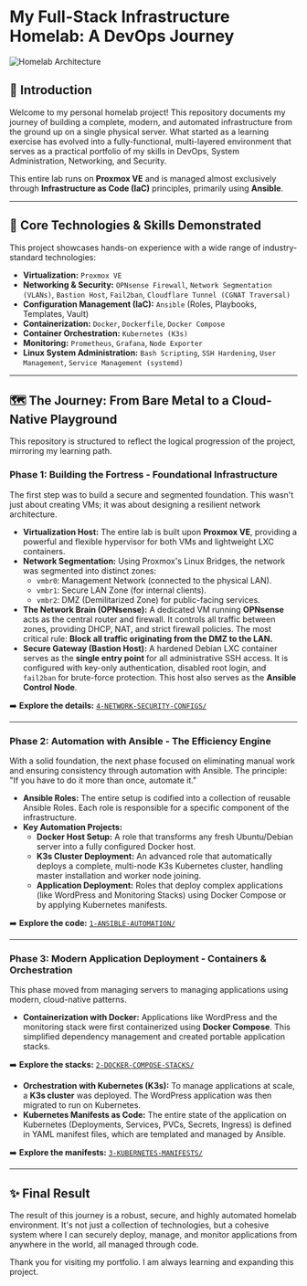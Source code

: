 # My Full-Stack Infrastructure Homelab: A DevOps Journey

![Homelab Architecture](DIAGRAMS/homelab-architecture.png)

## 👋 Introduction

Welcome to my personal homelab project! This repository documents my journey of building a complete, modern, and automated infrastructure from the ground up on a single physical server. What started as a learning exercise has evolved into a fully-functional, multi-layered environment that serves as a practical portfolio of my skills in DevOps, System Administration, Networking, and Security.

This entire lab runs on **Proxmox VE** and is managed almost exclusively through **Infrastructure as Code (IaC)** principles, primarily using **Ansible**.

---

## 🚀 Core Technologies & Skills Demonstrated

This project showcases hands-on experience with a wide range of industry-standard technologies:

*   **Virtualization:** `Proxmox VE`
*   **Networking & Security:** `OPNsense Firewall`, `Network Segmentation (VLANs)`, `Bastion Host`, `Fail2ban`, `Cloudflare Tunnel (CGNAT Traversal)`
*   **Configuration Management (IaC):** `Ansible` (Roles, Playbooks, Templates, Vault)
*   **Containerization:** `Docker`, `Dockerfile`, `Docker Compose`
*   **Container Orchestration:** `Kubernetes (K3s)`
*   **Monitoring:** `Prometheus`, `Grafana`, `Node Exporter`
*   **Linux System Administration:** `Bash Scripting`, `SSH Hardening`, `User Management`, `Service Management (systemd)`

---

## 🗺️ The Journey: From Bare Metal to a Cloud-Native Playground

This repository is structured to reflect the logical progression of the project, mirroring my learning path.

### **Phase 1: Building the Fortress - Foundational Infrastructure**

The first step was to build a secure and segmented foundation. This wasn't just about creating VMs; it was about designing a resilient network architecture.

*   **Virtualization Host:** The entire lab is built upon **Proxmox VE**, providing a powerful and flexible hypervisor for both VMs and lightweight LXC containers.
*   **Network Segmentation:** Using Proxmox's Linux Bridges, the network was segmented into distinct zones:
    *   `vmbr0`: Management Network (connected to the physical LAN).
    *   `vmbr1`: Secure LAN Zone (for internal clients).
    *   `vmbr2`: DMZ (Demilitarized Zone) for public-facing services.
*   **The Network Brain (OPNsense):** A dedicated VM running **OPNsense** acts as the central router and firewall. It controls all traffic between zones, providing DHCP, NAT, and strict firewall policies. The most critical rule: **Block all traffic originating from the DMZ to the LAN.**
*   **Secure Gateway (Bastion Host):** A hardened Debian LXC container serves as the **single entry point** for all administrative SSH access. It is configured with key-only authentication, disabled root login, and `fail2ban` for brute-force protection. This host also serves as the **Ansible Control Node**.

➡️ **Explore the details:** [`4-NETWORK-SECURITY-CONFIGS/`](./4-NETWORK-SECURITY-CONFIGS/)

---

### **Phase 2: Automation with Ansible - The Efficiency Engine**

With a solid foundation, the next phase focused on eliminating manual work and ensuring consistency through automation with Ansible. The principle: "If you have to do it more than once, automate it."

*   **Ansible Roles:** The entire setup is codified into a collection of reusable Ansible Roles. Each role is responsible for a specific component of the infrastructure.
*   **Key Automation Projects:**
    *   **Docker Host Setup:** A role that transforms any fresh Ubuntu/Debian server into a fully configured Docker host.
    *   **K3s Cluster Deployment:** An advanced role that automatically deploys a complete, multi-node K3s Kubernetes cluster, handling master installation and worker node joining.
    *   **Application Deployment:** Roles that deploy complex applications (like WordPress and Monitoring Stacks) using Docker Compose or by applying Kubernetes manifests.

➡️ **Explore the code:** [`1-ANSIBLE-AUTOMATION/`](./1-ANSIBLE-AUTOMATION/)

---

### **Phase 3: Modern Application Deployment - Containers & Orchestration**

This phase moved from managing servers to managing applications using modern, cloud-native patterns.

*   **Containerization with Docker:** Applications like WordPress and the monitoring stack were first containerized using **Docker Compose**. This simplified dependency management and created portable application stacks.

➡️ **Explore the stacks:** [`2-DOCKER-COMPOSE-STACKS/`](./2-DOCKER-COMPOSE-STACKS/)

*   **Orchestration with Kubernetes (K3s):** To manage applications at scale, a **K3s cluster** was deployed. The WordPress application was then migrated to run on Kubernetes.
*   **Kubernetes Manifests as Code:** The entire state of the application on Kubernetes (Deployments, Services, PVCs, Secrets, Ingress) is defined in YAML manifest files, which are templated and managed by Ansible.

➡️ **Explore the manifests:** [`3-KUBERNETES-MANIFESTS/`](./3-KUBERNETES-MANIFESTS/)

---

## ✨ Final Result

The result of this journey is a robust, secure, and highly automated homelab environment. It's not just a collection of technologies, but a cohesive system where I can securely deploy, manage, and monitor applications from anywhere in the world, all managed through code.

Thank you for visiting my portfolio. I am always learning and expanding this project.
